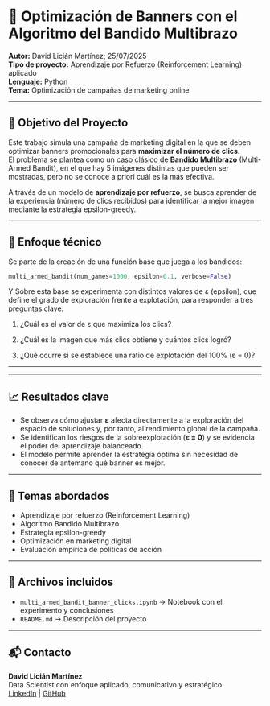 # 🎯 Optimización de Banners con el Algoritmo del Bandido Multibrazo

**Autor:** David Licián Martínez; 25/07/2025  
**Tipo de proyecto:** Aprendizaje por Refuerzo (Reinforcement Learning) aplicado  
**Lenguaje:** Python  
**Tema:** Optimización de campañas de marketing online

---

## 🧠 Objetivo del Proyecto

Este trabajo simula una campaña de marketing digital en la que se deben optimizar banners promocionales para **maximizar el número de clics**.  
El problema se plantea como un caso clásico de **Bandido Multibrazo** (Multi-Armed Bandit), en el que hay 5 imágenes distintas que pueden ser mostradas, pero no se conoce a priori cuál es la más efectiva.

A través de un modelo de **aprendizaje por refuerzo**, se busca aprender de la experiencia (número de clics recibidos) para identificar la mejor imagen mediante la estrategia epsilon-greedy.

---

## 🔁 Enfoque técnico

Se parte de la creación de una función base que juega a los bandidos:

```python
multi_armed_bandit(num_games=1000, epsilon=0.1, verbose=False)
```

Y Sobre esta base se experimenta con distintos valores de ε (epsilon), que define el grado de exploración frente a explotación, para responder a tres preguntas clave:

1. ¿Cuál es el valor de ε que maximiza los clics?

2. ¿Cuál es la imagen que más clics obtiene y cuántos clics logró?

3. ¿Qué ocurre si se establece una ratio de explotación del 100% (ε = 0)?

---


---

## 📈 Resultados clave

- Se observa cómo ajustar **ε** afecta directamente a la exploración del espacio de soluciones y, por tanto, al rendimiento global de la campaña.
- Se identifican los riesgos de la sobreexplotación (**ε = 0**) y se evidencia el poder del aprendizaje balanceado.
- El modelo permite aprender la estrategia óptima sin necesidad de conocer de antemano qué banner es mejor.

---

## 🧪 Temas abordados

- Aprendizaje por refuerzo (Reinforcement Learning)  
- Algoritmo Bandido Multibrazo  
- Estrategia epsilon-greedy  
- Optimización en marketing digital  
- Evaluación empírica de políticas de acción

---

## 🧾 Archivos incluidos

- `multi_armed_bandit_banner_clicks.ipynb` → Notebook con el experimento y conclusiones  
- `README.md` → Descripción del proyecto

---

## 📬 Contacto

**David Licián Martínez**  
Data Scientist con enfoque aplicado, comunicativo y estratégico  
[LinkedIn](https://www.linkedin.com/in/david-lician-martinez/) | [GitHub](https://github.com/David-Lician-Martinez)
